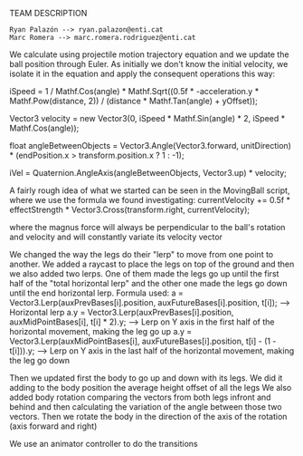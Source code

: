 

TEAM DESCRIPTION

    Ryan Palazón --> ryan.palazon@enti.cat
    Marc Romera --> marc.romera.rodriguez@enti.cat

We calculate using projectile motion trajectory equation and we update the ball position through Euler. As initially we don't know the initial velocity, we isolate it in the equation and apply the consequent operations this way:

iSpeed = 1 / Mathf.Cos(angle) * Mathf.Sqrt((0.5f * -acceleration.y * Mathf.Pow(distance, 2)) / (distance * Mathf.Tan(angle) + yOffset));

Vector3 velocity = new Vector3(0, iSpeed * Mathf.Sin(angle) * 2, iSpeed * Mathf.Cos(angle));

float angleBetweenObjects = Vector3.Angle(Vector3.forward, unitDirection) * (endPosition.x > transform.position.x ? 1 : -1);

iVel = Quaternion.AngleAxis(angleBetweenObjects, Vector3.up) * velocity;

A fairly rough idea of what we started can be seen in the MovingBall script, where we use the formula we found investigating: currentVelocity += 0.5f * effectStrength * Vector3.Cross(transform.right, currentVelocity);

where the magnus force will always be perpendicular to the ball's rotation and velocity and will constantly variate its velocity vector

We changed the way the legs do their "lerp" to move from one point to another. We added a raycast to place the legs on top of the ground and then we also added two lerps. One of them made the legs go up until the first half of the "total horizontal lerp" and the other one made the legs go down until the end horizontal lerp. Formula used: a = Vector3.Lerp(auxPrevBases[i].position, auxFutureBases[i].position, t[i]); --> Horizontal lerp a.y = Vector3.Lerp(auxPrevBases[i].position, auxMidPointBases[i], t[i] * 2).y; --> Lerp on Y axis in the first half of the horizontal movement, making the leg go up a.y = Vector3.Lerp(auxMidPointBases[i], auxFutureBases[i].position, t[i] - (1 - t[i])).y; --> Lerp on Y axis in the last half of the horizontal movement, making the leg go down

Then we updated first the body to go up and down with its legs. We did it adding to the body position the average height offset of all the legs We also added body rotation comparing the vectors from both legs infront and behind and then calculating the variation of the angle between those two vectors. Then we rotate the body in the direction of the axis of the rotation (axis forward and right)

We use an animator controller to do the transitions
